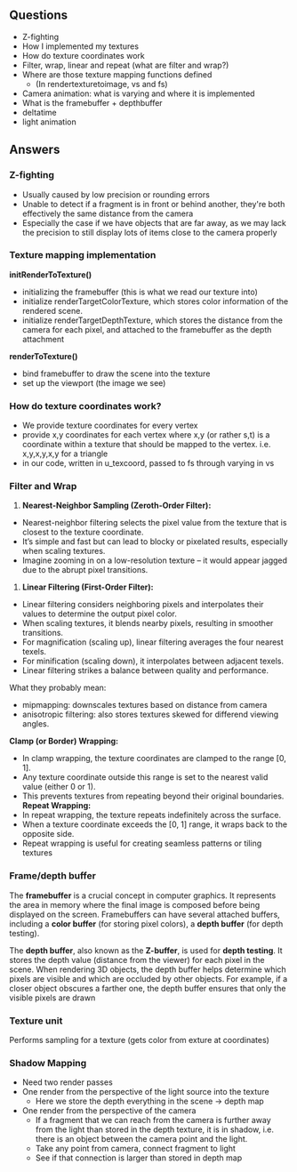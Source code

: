 ```table-of-contents
```
## Questions
- Z-fighting
- How I implemented my textures
- How do texture coordinates work
- Filter, wrap, linear and repeat (what are filter and wrap?)
- Where are those texture mapping functions defined
	- (In rendertexturetoimage, vs and fs)
- Camera animation: what is varying and where it is implemented
- What is the framebuffer + depthbuffer
- deltatime
- light animation

## Answers
### Z-fighting
- Usually caused by low precision or rounding errors
- Unable to detect if a fragment is in front or behind another, they're both effectively the same distance from the camera
- Especially the case if we have objects that are far away, as we may lack the precision to still display lots of items close to the camera properly
### Texture mapping implementation
**initRenderToTexture()**
- initializing the framebuffer (this is what we read our texture into)
- initialize renderTargetColorTexture, which stores color information of the rendered scene.
- initialize renderTargetDepthTexture, which stores the distance from the camera for each pixel, and attached to the framebuffer as the depth attachment

**renderToTexture()**
- bind framebuffer to draw the scene into the texture
- set up the viewport (the image we see)
### How do texture coordinates work?
- We provide texture coordinates for every vertex
- provide x,y coordinates for each vertex where x,y (or rather s,t) is a coordinate within a texture that should be mapped to the vertex. i.e. x,y,x,y,x,y for a triangle
- in our code, written in u_texcoord, passed to fs through varying in vs

### Filter and Wrap
1. **Nearest-Neighbor Sampling (Zeroth-Order Filter):**
- Nearest-neighbor filtering selects the pixel value from the texture that is closest to the texture coordinate.
- It’s simple and fast but can lead to blocky or pixelated results, especially when scaling textures.    
- Imagine zooming in on a low-resolution texture – it would appear jagged due to the abrupt pixel transitions.

1. **Linear Filtering (First-Order Filter):**
- Linear filtering considers neighboring pixels and interpolates their values to determine the output pixel color.
- When scaling textures, it blends nearby pixels, resulting in smoother transitions.
- For magnification (scaling up), linear filtering averages the four nearest texels.
- For minification (scaling down), it interpolates between adjacent texels.
- Linear filtering strikes a balance between quality and performance.

What they probably mean:
- mipmapping: downscales textures based on distance from camera
- anisotropic filtering: also stores textures skewed for differend viewing angles.

**Clamp (or Border) Wrapping:**
- In clamp wrapping, the texture coordinates are clamped to the range \[0, 1].
- Any texture coordinate outside this range is set to the nearest valid value (either 0 or 1).
- This prevents textures from repeating beyond their original boundaries.
 **Repeat Wrapping:**
- In repeat wrapping, the texture repeats indefinitely across the surface.
- When a texture coordinate exceeds the \[0, 1] range, it wraps back to the opposite side.
- Repeat wrapping is useful for creating seamless patterns or tiling textures

### Frame/depth buffer
The **framebuffer** is a crucial concept in computer graphics. It represents the area in memory where the final image is composed before being displayed on the screen. Framebuffers can have several attached buffers, including a **color buffer** (for storing pixel colors), a **depth buffer** (for depth testing).

The **depth buffer**, also known as the **Z-buffer**, is used for **depth testing**. It stores the depth value (distance from the viewer) for each pixel in the scene. When rendering 3D objects, the depth buffer helps determine which pixels are visible and which are occluded by other objects. For example, if a closer object obscures a farther one, the depth buffer ensures that only the visible pixels are drawn

### Texture unit
Performs sampling for a texture (gets color from exture at coordinates)

### Shadow Mapping
- Need two render passes
- One render from the perspective of the light source into the texture
	- Here we store the depth everything in the scene -> depth map
- One render from the perspective of the camera
	- If a fragment that we can reach from the camera is further away from the light than stored in the depth texture, it is in shadow, i.e. there is an object between the camera point and the light.
	- Take any point from camera, connect fragment to light
	- See if that connection is larger than stored in depth map

